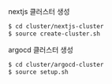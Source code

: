 nextjs 클러스터 생성
```bash
$ cd cluster/nextjs-cluster
$ source create-cluster.sh
```

argocd 클러스터 생성 
```bash
$ cd cluster/argocd-cluster
$ source setup.sh
```

